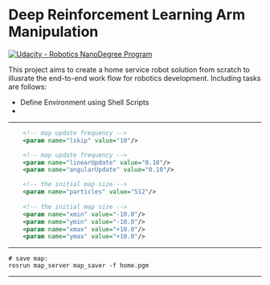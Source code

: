 # Deep Reinforcement Learning Arm Manipulation

[![Udacity - Robotics NanoDegree Program](https://s3-us-west-1.amazonaws.com/udacity-robotics/Extra+Images/RoboND_flag.png)](https://www.udacity.com/robotics)

[//]: # (Written by Ge Yao, 8th, April, 2019)

This project aims to create a home service robot solution from scratch to illusrate the end-to-end work flow for robotics development. Including tasks are follows:

* Define Environment using Shell Scripts
* 

---

```xml
    <!-- map update frequency -->
    <param name="lskip" value="10"/>

    <!-- map update frequency -->
    <param name="linearUpdate" value="0.10"/>
    <param name="angularUpdate" value="0.10"/> 

    <!-- the initial map size -->
    <param name="particles" value="512"/> 
	
    <!-- the initial map size -->
    <param name="xmin" value="-10.0"/>
    <param name="ymin" value="-10.0"/>
    <param name="xmax" value="+10.0"/>
    <param name="ymax" value="+10.0"/>
```

---

```shell
# save map:
rosrun map_server map_saver -f home.pgm
```

---